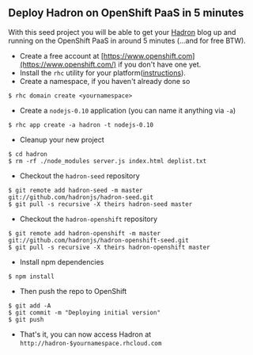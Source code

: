 
## Deploy Hadron on OpenShift PaaS in 5 minutes

With this seed project you will be able to get your [Hadron](https://github.com/hadronjs/hadron) blog up and running
on the OpenShift PaaS in around 5 minutes (...and for free BTW).

* Create a free account at [https://www.openshift.com](https://www.openshift.com/) if you don't have one yet.
* Install the `rhc` utility for your platform([instructions](https://www.openshift.com/developers/rhc-client-tools-install)).
* Create a namespace, if you haven't already done so
```
$ rhc domain create <yournamespace>
```

* Create a `nodejs-0.10` application (you can name it anything via `-a`)
```
$ rhc app create -a hadron -t nodejs-0.10
```

* Cleanup your new project
```
$ cd hadron
$ rm -rf ./node_modules server.js index.html deplist.txt
```

* Checkout the `hadron-seed` repository
```
$ git remote add hadron-seed -m master git://github.com/hadronjs/hadron-seed.git
$ git pull -s recursive -X theirs hadron-seed master
```

* Checkout the `hadron-openshift` repository
```
$ git remote add hadron-openshift -m master git://github.com/hadronjs/hadron-openshift-seed.git
$ git pull -s recursive -X theirs hadron-openshift master
```

* Install npm dependencies
```
$ npm install
```

* Then push the repo to OpenShift
```
$ git add -A
$ git commit -m "Deploying initial version"
$ git push
```

* That's it, you can now access Hadron at `http://hadron-$yournamespace.rhcloud.com`


